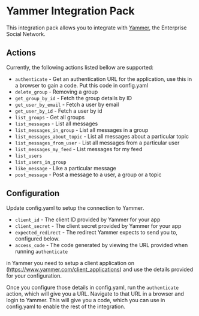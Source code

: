 # Yammer Integration Pack

This integration pack allows you to integrate with
[Yammer](http://yammer.com/),
the Enterprise Social Network.

## Actions

Currently, the following actions listed bellow are supported:

* `authenticate` - Get an authentication URL for the application, use this in a browser to gain a code. Put this code in config.yaml
* `delete_group` - Removing a group
* `get_group_by_id` - Fetch the group details by ID
* `get_user_by_email` - Fetch a user by email
* `get_user_by_id` - Fetch a user by id
* `list_groups` - Get all groups
* `list_messages` - List all messages
* `list_messages_in_group` - List all messages in a group
* `list_messages_about_topic` - List all messages about a particular topic
* `list_messages_from_user` - List all messages from a particular user
* `list_messages_my_feed` - List messages for my feed
* `list_users`
* `list_users_in_group`
* `like_message` - Like a particular message
* `post_message` - Post a message to a user, a group or a topic

## Configuration

Update config.yaml to setup the connection to Yammer.

* `client_id` - The client ID provided by Yammer for your app
* `client_secret` - The client secret provided by Yammer for your app
* `expected_redirect` - The redirect Yammer expects to send you to, configured below.
* `access_code` - The code generated by viewing the URL provided when running `authenticate`

in Yammer you need to setup a client application on (https://www.yammer.com/client_applications) and use the details provided for your configuration.

Once you configure those details in config.yaml, run the `authenticate` action, which will give you a URL. Navigate to that URL in a browser and login to Yammer.
This will give you a code, which you can use in config.yaml to enable the rest of the integration.